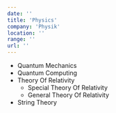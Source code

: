```yaml
---
date: ''
title: 'Physics'
company: 'Physik'
location: ''
range: ''
url: ''
---
```


- Quantum Mechanics
- Quantum Computing
- Theory Of Relativity
  - Special Theory Of Relativity
  - General Theory Of Relativity
- String Theory

